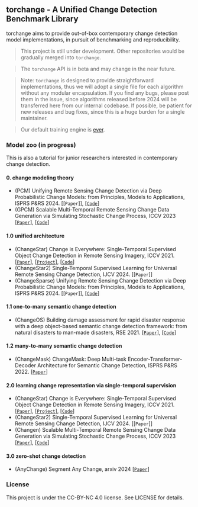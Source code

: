 ## torchange - A Unified Change Detection Benchmark Library

torchange aims to provide out-of-box contemporary change detection model implementations, in pursuit of benchmarking and reproducibility. 


>This project is still under development. Other repositories would be gradually merged into ```torchange```.

> The ```torchange``` API is in beta and may change in the near future.

> Note: ```torchange``` is designed to provide straightforward implementations, thus we will adopt a single file for each algorithm without any modular encapsulation.
If you find any bugs, please post them in the issue, since algorithms released before 2024 will be transferred here from our internal codebase.
If possible, be patient for new releases and bug fixes, since this is a huge burden for a single maintainer.

> Our default training engine is [ever](https://github.com/Z-Zheng/ever/). 


### Model zoo (in progress)

This is also a tutorial for junior researchers interested in contemporary change detection.


#### 0. change modeling theory
- (PCM) Unifying Remote Sensing Change Detection via Deep Probabilistic Change Models: from Principles, Models to Applications, ISPRS P&RS 2024. [[`Paper`]], [[`Code`](https://github.com/Z-Zheng/pytorch-change-models/blob/main/torchange/models/changesparse.py)]
- (GPCM) Scalable Multi-Temporal Remote Sensing Change Data Generation via Simulating Stochastic Change Process, ICCV 2023 [[`Paper`](https://arxiv.org/pdf/2309.17031)], [[`Code`](https://github.com/Z-Zheng/Changen)]


#### 1.0 unified architecture
- (ChangeStar) Change is Everywhere: Single-Temporal Supervised Object Change Detection in Remote Sensing Imagery, ICCV 2021. [[`Paper`](https://arxiv.org/abs/2108.07002)], [[`Project`](https://zhuozheng.top/changestar/)], [[`Code`](https://github.com/Z-Zheng/ChangeStar)]
- (ChangeStar2) Single-Temporal Supervised Learning for Universal Remote Sensing Change Detection, IJCV 2024. [[`Paper`]]
- (ChangeSparse) Unifying Remote Sensing Change Detection via Deep Probabilistic Change Models: from Principles, Models to Applications, ISPRS P&RS 2024. [[`Paper`]], [[`Code`](https://github.com/Z-Zheng/pytorch-change-models/blob/main/torchange/models/changesparse.py)]

#### 1.1 one-to-many semantic change detection
- (ChangeOS) Building damage assessment for rapid disaster response with a deep object-based semantic change detection framework: from natural disasters to man-made disasters, RSE 2021. [[`Paper`](https://www.sciencedirect.com/science/article/pii/S0034425721003564)], [[`Code`](https://github.com/Z-Zheng/ChangeOS)]

#### 1.2 many-to-many semantic change detection
- (ChangeMask) ChangeMask: Deep Multi-task Encoder-Transformer-Decoder Architecture for Semantic Change Detection, ISPRS P&RS 2022. [[`Paper`](https://www.sciencedirect.com/science/article/pii/S0924271621002835)]


#### 2.0 learning change representation via single-temporal supervision
- (ChangeStar) Change is Everywhere: Single-Temporal Supervised Object Change Detection in Remote Sensing Imagery, ICCV 2021. [[`Paper`](https://arxiv.org/abs/2108.07002)], [[`Project`](https://zhuozheng.top/changestar/)], [[`Code`](https://github.com/Z-Zheng/ChangeStar)]
- (ChangeStar2) Single-Temporal Supervised Learning for Universal Remote Sensing Change Detection, IJCV 2024. [[`Paper`]]
- (Changen) Scalable Multi-Temporal Remote Sensing Change Data Generation via Simulating Stochastic Change Process, ICCV 2023 [[`Paper`](https://arxiv.org/pdf/2309.17031)], [[`Code`](https://github.com/Z-Zheng/Changen)]

#### 3.0 zero-shot change detection
- (AnyChange) Segment Any Change, arxiv 2024 [[`Paper`](https://arxiv.org/abs/2402.01188)]

### License
This project is under the CC-BY-NC 4.0 license. See LICENSE for details.